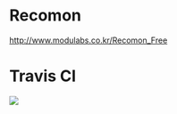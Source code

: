 # Recomon
http://www.modulabs.co.kr/Recomon_Free

# Travis CI 
[<img src="https://api.travis-ci.org/abreqadhabra/Recomon.png">](https://travis-ci.org/abreqadhabra/Recomon)
